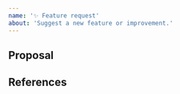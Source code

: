 ```yaml
---
name: '✨ Feature request'
about: 'Suggest a new feature or improvement.'
---
```


<!--
⚠ Before proceeding:

Search for existing issues. It would be best to also review the closed ones.

Check FAQ:
https://github.com/yzhang-gh/vscode-markdown#faq

Read the reporting guide:
https://markdown-all-in-one.github.io/docs/contributing/issue.html
-->

## Proposal

<!--
A clear and concise description of your idea, and optionally what you want to happen in detail.
Please explain what problem the feature would solve.
-->

## References

<!--
(Optional) Give more context to help us understand.
-->
